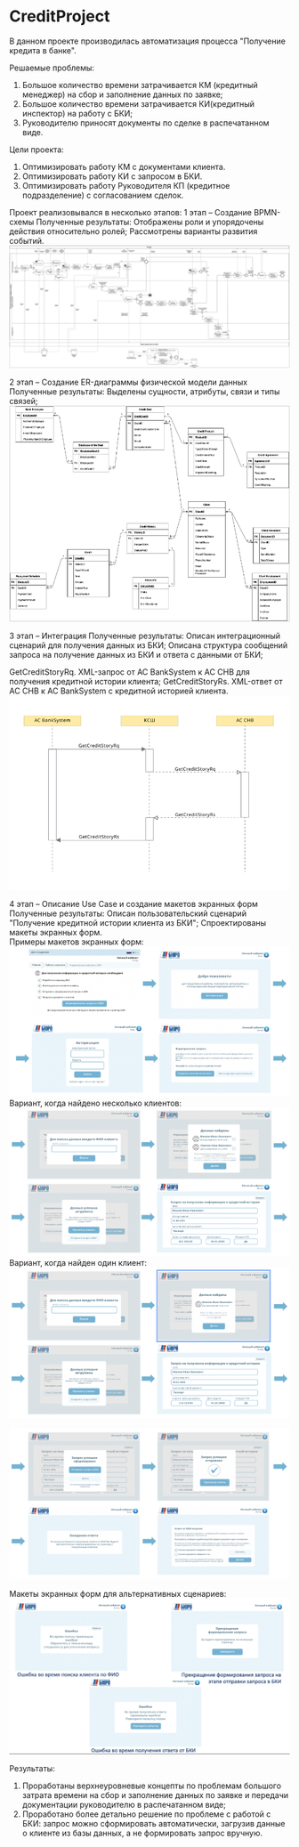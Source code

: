 # CreditProject
В данном проекте производилась автоматизация процесса "Получение кредита в банке". 

Решаемые проблемы: 
1) Большое количество времени затрачивается КМ (кредитный менеджер) на сбор и заполнение данных по заявке;
2) Большое количество времени затрачивается КИ(кредитный инспектор) на работу с БКИ;
3) Руководителю приносят документы по сделке в распечатанном виде.

Цели проекта:
1) Оптимизировать работу КМ с документами клиента.
2) Оптимизировать работу КИ с запросом в БКИ.
3) Оптимизировать работу Руководителя КП (кредитное подразделение) с согласованием сделок.

Проект реализовывался в несколько этапов: 
1 этап – Создание BPMN-схемы
Полученные результаты:
Отображены роли и упорядочены действия относительно ролей;
Рассмотрены варианты развития событий.
![alt text](https://github.com/AnastasiiaKulikovaD/CreditProject/blob/main/bpmn.png?raw=true)

2 этап – Создание ER-диаграммы физической модели данных
Полученные результаты:
Выделены сущности, атрибуты, связи и типы связей;
![alt text](https://github.com/AnastasiiaKulikovaD/CreditProject/blob/main/datamodel.png?raw=true)

3 этап – Интеграция
Полученные результаты:
Описан интеграционный сценарий для получения данных из БКИ;
Описана структура сообщений запроса на получение данных из БКИ и ответа с данными от БКИ;

GetCreditStoryRq. XML-запрос от АС BankSystem к АС CHB для получения кредитной истории клиента;
GetCreditStoryRs. XML-ответ от АС CHB к АС BankSystem с кредитной историей клиента.
![alt text](https://github.com/AnastasiiaKulikovaD/CreditProject/blob/main/xml.png?raw=true)

4 этап – Описание Use Case и создание макетов экранных форм
Полученные результаты:
Описан пользовательский сценарий "Получение кредитной истории клиента из БКИ";
Спроектированы макеты экранных форм.              
Примеры макетов экранных форм: 
![alt text](https://github.com/AnastasiiaKulikovaD/CreditProject/blob/main/design1.png?raw=true)
Вариант, когда найдено несколько клиентов:
![alt text](https://github.com/AnastasiiaKulikovaD/CreditProject/blob/main/design2.png?raw=true)
Вариант, когда найден один клиент:
![alt text](https://github.com/AnastasiiaKulikovaD/CreditProject/blob/main/design3.png?raw=true)

![alt text](https://github.com/AnastasiiaKulikovaD/CreditProject/blob/main/design4.png?raw=true)

Макеты экранных форм для альтернативных сценариев: 
![alt text](https://github.com/AnastasiiaKulikovaD/CreditProject/blob/main/altcase.png?raw=true)

Результаты:
1) Проработаны верхнеуровневые концепты по проблемам большого затрата времени на сбор и заполнение данных по заявке и передачи документации руководителю в распечатанном виде; 
2) Проработано более детально решение по проблеме с работой с БКИ: запрос можно сформировать автоматически, загрузив данные о клиенте из базы данных, а не формировать запрос вручную.


